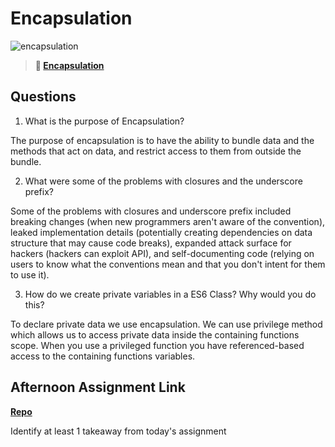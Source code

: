 # Encapsulation

![encapsulation](https://bcw.blob.core.windows.net/public/img/journals/5838157482080222)

> **📖 [Encapsulation](https://codeworksacademy.com/fs-student-guide/resources/wk3/02-Encapsulation)**

## Questions

1. What is the purpose of Encapsulation?

The purpose of encapsulation is to have the ability to bundle data and the methods that act on data, and restrict access to them from outside the bundle. 

2. What were some of the problems with closures and the underscore prefix?

Some of the problems with closures and underscore prefix included breaking changes (when new programmers aren't aware of the convention), leaked implementation details (potentially creating dependencies on data structure that may cause code breaks), expanded attack surface for hackers (hackers can exploit API), and self-documenting code (relying on users to know what the conventions mean and that you don't intent for them to use it).


3. How do we create private variables in a ES6 Class? Why would you do this?

To declare private data we use encapsulation. We can use privilege method which allows us to access private data inside the containing functions scope. When you use a privileged function you have referenced-based access to the containing functions variables. 

## Afternoon Assignment Link

**[Repo](https://github.com/savtemp/vendr-mvc)**

Identify at least 1 takeaway from today's assignment
